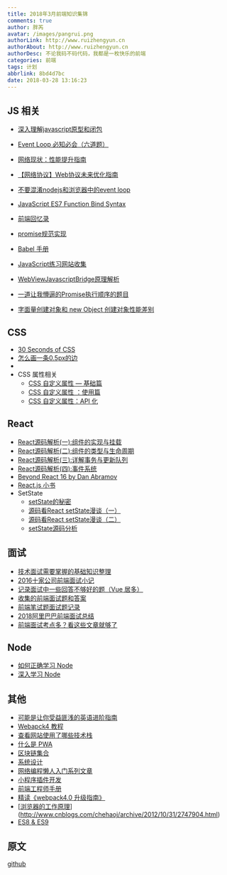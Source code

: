 ```yaml
---
title: 2018年3月前端知识集锦
comments: true
author: 胖芮
avatar: /images/pangrui.png
authorLink: http://www.ruizhengyun.cn
authorAbout: http://www.ruizhengyun.cn
authorDesc: 不论我码不码代码，我都是一枚快乐的前端
categories: 前端
tags: 计划
abbrlink: 8bd4d7bc
date: 2018-03-28 13:16:23
---
```


## JS 相关

- [深入理解javascript原型和闭包](https://www.cnblogs.com/wangfupeng1988/p/3977924.html)

- [Event Loop 必知必会（六道题）](https://zhuanlan.zhihu.com/p/34182184)

- [网络现状：性能提升指南](https://mp.weixin.qq.com/s/dQaEHCcwUvLuvWHcQicYxA)

- [【网络协议】Web协议未来优化指南](https://zhuanlan.zhihu.com/p/33940885?utm_source=wechat_session&amp;utm_medium=social&amp;from=groupmessage)

- [不要混淆nodejs和浏览器中的event loop](https://cnodejs.org/topic/5a9108d78d6e16e56bb80882)

- [JavaScript ES7 Function Bind Syntax](http://blog.jeremyfairbank.com/javascript/javascript-es7-function-bind-syntax/)

- [前端回忆录](https://github.com/Wscats/Good-Text-Share)
<!--more-->

- [promise规范实现](https://github.com/kriskowal/q/tree/master/design)

- [Babel 手册](https://github.com/jamiebuilds/babel-handbook)

- [JavaScript练习网站收集](http://www.lixuejiang.me/2016/11/01/JavaScript%E7%9A%84%E7%BB%83%E4%B9%A0%E7%BD%91%E7%AB%99%E6%94%B6%E9%9B%86/)

- [WebViewJavascriptBridge原理解析](https://segmentfault.com/a/1190000008948594)

- [一道让我懵逼的Promise执行顺序的题目](https://www.tuicool.com/articles/Vf22Irm)

- [字面量创建对象和 new Object 创建对象性能差别](https://stackoverflow.com/questions/21545687/javascript-vs-new-object-performance)


## CSS

- [30 Seconds of CSS](https://atomiks.github.io/30-seconds-of-css/)
- [怎么画一条0.5px的边](https://juejin.im/post/5ab65f40f265da2384408a95)
- ​
- CSS 属性相关
  - [CSS 自定义属性 — 基础篇](https://mp.weixin.qq.com/s/MDSeTFrktuEFaSnE8He20g)
  - [CSS 自定义属性 ：使用篇](https://mp.weixin.qq.com/s/bEOgUDzjbMfSb56p8IiIuA)
  - [CSS 自定义属性：API 化](https://mp.weixin.qq.com/s/CXRSYJav2pnWIUTerwmfWA)



## React

- [React源码解析(一):组件的实现与挂载](https://juejin.im/post/5983dfbcf265da3e2f7f32de)
- [React源码解析(二):组件的类型与生命周期](https://juejin.im/post/59ca03b9518825177c60d10b)
- [React源码解析(三):详解事务与更新队列](https://juejin.im/post/59cc4c4bf265da0648446ce0)
- [React源码解析(四):事件系统](https://juejin.im/post/5a0cf54ff265da43333df2c4)
- [Beyond React 16 by Dan Abramov](https://juejin.im/post/5a0cf54ff265da43333df2c4)
- [React.js 小书](http://huziketang.com/books/react/)
- SetState
  - [setState的秘密](https://juejin.im/post/599b8f066fb9a0247637d61b)
  - [源码看React setState漫谈（一）](https://segmentfault.com/a/1190000011170740)
  - [源码看React setState漫谈（二）](https://segmentfault.com/a/1190000011184268)
  - [setState源码分析](https://github.com/amandakelake/blog/issues/29?from=groupmessage&isappinstalled=0)

## 面试

- [技术面试需要掌握的基础知识整理](https://github.com/CyC2018/Interview-Notebook)
- [2016十家公司前端面试小记](http://www.cnblogs.com/xxcanghai/p/5205998.html)
- [记录面试中一些回答不够好的题（Vue 居多）](https://juejin.im/post/5a9b8417518825558251ce15)
- [收集的前端面试题和答案](https://github.com/qiu-deqing/FE-interview)
- [前端笔试题面试题记录](https://juejin.im/post/5aad40e4f265da237f1e12ed)
- [2018阿里巴巴前端面试总结 ](https://juejin.im/post/5ab0da85f265da23866fb9b7)
- [前端面试考点多？看这些文章就够了](https://juejin.im/post/5aae076d6fb9a028cc6100a9)


## Node

- [如何正确学习 Node](https://github.com/i5ting/How-to-learn-node-correctly)
- [深入学习 Node](https://yjhjstz.gitbooks.io/deep-into-node/content/)


## 其他

- [可能是让你受益匪浅的英语进阶指南](https://github.com/byoungd/English-level-up-tips-for-Chinese)
- [Webapck4 教程](https://blog.zfanw.com/webpack-tutorial/)
- [查看网站使用了哪些技术栈](https://www.wappalyzer.com/)
- [什么是 PWA](https://juejin.im/post/5a9e8ad5f265da23a40456d4)
- [区块链集合](https://github.com/chaozh/awesome-blockchain-cn)
- [系统设计](https://github.com/kevingo/system-design-primer-zh-tw)
- [网络编程懒人入门系列文章](http://www.52im.net/thread-1095-1-1.html)
- [小程序插件开发](https://mp.weixin.qq.com/s?__biz=MzA3MzkxNDMwMw==&mid=2247483737&idx=1&sn=51340b9afcc355ea1b60c3e8a3028993&chksm=9f068389a8710a9fe450809006a3d3183ac6490aa75d02ba4cc3e87ceeb5c280a3ad8eb9c50e&mpshare=1&scene=23&srcid=0314F6CnvJFR0Pv7ukVVBjIP#rd)
- [前端工程师手册](https://www.gitbook.com/book/leohxj/front-end-database/details)
- [精读《webpack4.0 升级指南》](https://juejin.im/post/5aafc6846fb9a028d936f97c)
- [[浏览器的工作原理](http://www.cnblogs.com/chehaoj/archive/2012/10/31/2747904.html)](http://www.cnblogs.com/chehaoj/archive/2012/10/31/2747904.html)
- [ES8 & ES9](http://exploringjs.com/es2018-es2019/toc.html)

## 原文
[github](https://github.com/KieSun/Front-end-knowledge)